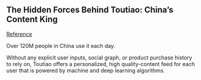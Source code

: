 

## The Hidden Forces Behind Toutiao: China’s Content King

[Reference](https://blog.ycombinator.com/the-hidden-forces-behind-toutiao-chinas-content-king/)


Over 120M people in China use it each day.

Without any explicit user inputs, social graph, or product purchase history to rely on, Toutiao offers a personalized, high quality-content feed for each user that is powered by machine and deep learning algorithms.

